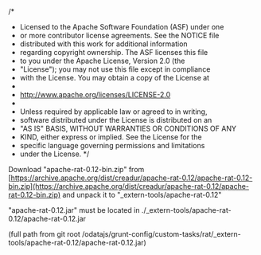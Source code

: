 /*
 * Licensed to the Apache Software Foundation (ASF) under one
 * or more contributor license agreements.  See the NOTICE file
 * distributed with this work for additional information
 * regarding copyright ownership.  The ASF licenses this file
 * to you under the Apache License, Version 2.0 (the
 * "License"); you may not use this file except in compliance
 * with the License.  You may obtain a copy of the License at
 *
 *   http://www.apache.org/licenses/LICENSE-2.0
 *
 * Unless required by applicable law or agreed to in writing,
 * software distributed under the License is distributed on an
 * "AS IS" BASIS, WITHOUT WARRANTIES OR CONDITIONS OF ANY
 * KIND, either express or implied.  See the License for the
 * specific language governing permissions and limitations
 * under the License.
 */

Download "apache-rat-0.12-bin.zip" from [https://archive.apache.org/dist/creadur/apache-rat-0.12/apache-rat-0.12-bin.zip](https://archive.apache.org/dist/creadur/apache-rat-0.12/apache-rat-0.12-bin.zip) and unpack it to 
"_extern-tools/apache-rat-0.12"

"apache-rat-0.12.jar" must be located in ./_extern-tools/apache-rat-0.12/apache-rat-0.12.jar

(full path from git root /odatajs/grunt-config/custom-tasks/rat/_extern-tools/apache-rat-0.12/apache-rat-0.12.jar)